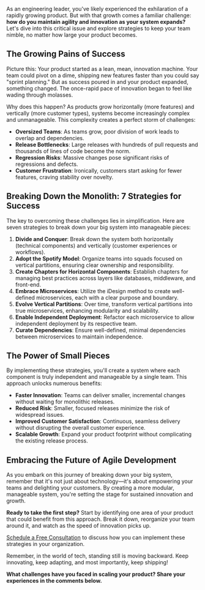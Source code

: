 As an engineering leader, you've likely experienced the exhilaration of a rapidly growing product. But with that growth comes a familiar challenge: **how do you maintain agility and innovation as your system expands?** Let's dive into this critical issue and explore strategies to keep your team nimble, no matter how large your product becomes.

## The Growing Pains of Success

Picture this: Your product started as a lean, mean, innovation machine. Your team could pivot on a dime, shipping new features faster than you could say "sprint planning." But as success poured in and your product expanded, something changed. The once-rapid pace of innovation began to feel like wading through molasses.

Why does this happen? As products grow horizontally (more features) and vertically (more customer types), systems become increasingly complex and unmanageable. This complexity creates a perfect storm of challenges:

- **Oversized Teams**: As teams grow, poor division of work leads to overlap and dependencies.
- **Release Bottlenecks**: Large releases with hundreds of pull requests and thousands of lines of code become the norm.
- **Regression Risks**: Massive changes pose significant risks of regressions and defects.
- **Customer Frustration**: Ironically, customers start asking for fewer features, craving stability over novelty.

## Breaking Down the Monolith: 7 Strategies for Success

The key to overcoming these challenges lies in simplification. Here are seven strategies to break down your big system into manageable pieces:

1. **Divide and Conquer**: Break down the system both horizontally (technical components) and vertically (customer experiences or workflows).
2. **Adopt the Spotify Model**: Organize teams into squads focused on vertical partitions, ensuring clear ownership and responsibility.
3. **Create Chapters for Horizontal Components**: Establish chapters for managing best practices across layers like databases, middleware, and front-end.
4. **Embrace Microservices**: Utilize the iDesign method to create well-defined microservices, each with a clear purpose and boundary.
5. **Evolve Vertical Partitions**: Over time, transform vertical partitions into true microservices, enhancing modularity and scalability.
6. **Enable Independent Deployment**: Refactor each microservice to allow independent deployment by its respective team.
7. **Curate Dependencies**: Ensure well-defined, minimal dependencies between microservices to maintain independence.

## The Power of Small Pieces

By implementing these strategies, you'll create a system where each component is truly independent and manageable by a single team. This approach unlocks numerous benefits:

- **Faster Innovation**: Teams can deliver smaller, incremental changes without waiting for monolithic releases.
- **Reduced Risk**: Smaller, focused releases minimize the risk of widespread issues.
- **Improved Customer Satisfaction**: Continuous, seamless delivery without disrupting the overall customer experience.
- **Scalable Growth**: Expand your product footprint without complicating the existing release process.

## Embracing the Future of Agile Development

As you embark on this journey of breaking down your big system, remember that it's not just about technology—it's about empowering your teams and delighting your customers. By creating a more modular, manageable system, you're setting the stage for sustained innovation and growth.

**Ready to take the first step?** Start by identifying one area of your product that could benefit from this approach. Break it down, reorganize your team around it, and watch as the speed of innovation picks up.

[Schedule a Free Consultation](https://example.com/consultation) to discuss how you can implement these strategies in your organization.

Remember, in the world of tech, standing still is moving backward. Keep innovating, keep adapting, and most importantly, keep shipping!

__What challenges have you faced in scaling your product? Share your experiences in the comments below.__